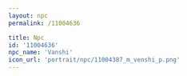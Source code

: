 ```yaml
---
layout: npc
permalink: /11004636

title: Npc
id: '11004636'
npc_name: 'Vanshi'
icon_url: 'portrait/npc/11004387_m_venshi_p.png'
---
```

